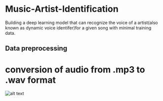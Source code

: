 # Music-Artist-Identification
Building a deep learning model that can recognize the voice of a artist(also known as dynamic voice identifer)for a given song with minimal training data.
## Data preprocessing
 # conversion of audio from .mp3 to .wav format
 ![alt text]()
